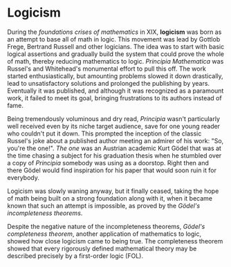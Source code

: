 # Logicism

During the *foundations crises of mathematics* in XIX, **logicism** was born as an attempt to base all of math in logic. This movement was lead by Gottlob Frege, Bertrand Russell and other logicians. The idea was to start with basic logical assertions and gradually build the system that could prove the whole of math, thereby reducing mathematics to logic. *Principia Mathematica* was Russel's and Whitehead's monumental effort to pull this off. The work started enthusiastically, but amounting problems slowed it down drastically, lead to unsatisfactory solutions and prolonged the publishing by years. Eventually it was published, and although it was recognized as a paramount work, it failed to meet its goal, bringing frustrations to its authors instead of fame.

Being tremendously voluminous and dry read, *Principia* wasn't particularly well received even by its niche target audience, save for one young reader who couldn't put it down. This prompted the inception of the classic Russel's joke about a published author meeting an admirer of his work: "So, you're the one!". *The one* was an Austrian academic Kurt Gödel that was at the time chasing a subject for his graduation thesis when he stumbled over a copy of *Principia* somebody was using as a doorstop. Right then and there Gödel would find inspiration for his paper that would soon ruin it for everybody.

Logicism was slowly waning anyway, but it finally ceased, taking the hope of math being built on a strong foundation along with it, when it became known that such an attempt is impossible, as proved by the *Gödel's incompleteness theorems*.

Despite the negative nature of the incompleteness theorems, *Gödel's completeness theorem*, another application of mathematics to logic, showed how close logicism came to being true. The completeness theorem showed that every rigorously defined mathematical theory may be described precisely by a first-order logic (FOL).
